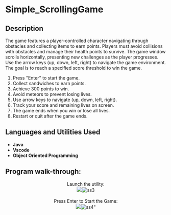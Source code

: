 # Simple_ScrollingGame


<h2>Description</h2>
The game features a player-controlled character navigating through obstacles and collecting items to earn points. Players must avoid collisions with obstacles and manage their health points to survive. The game window scrolls horizontally, presenting new challenges as the player progresses. Use the arrow keys (up, down, left, right) to navigate the game environment. The goal is to reach a specified score threshold to win the game. 
<br />
<ol>
        <li>Press "Enter" to start the game.</li>
        <li>Collect sandwiches to earn points.</li>
        <li>Achieve 300 points to win.</li>
        <li>Avoid meteors to prevent losing lives.</li>
        <li>Use arrow keys to navigate (up, down, left, right).</li>
        <li>Track your score and remaining lives on screen.</li>
        <li>The game ends when you win or lose all lives.</li>
        <li>Restart or quit after the game ends.</li>
    </ol>


<h2>Languages and Utilities Used</h2>

- <b>Java</b> 
- <b>Vscode</b>
- <b>Object Oriented Programming</b>


<h2>Program walk-through:</h2>

<p align="center">
Launch the utility: <br/>
<img src=<a href="https://ibb.co/1fP77j8"><img src="https://i.ibb.co/tMvQQF8/ss3.png" alt="ss3" border="0"></a>
<br />
<br />
Press Enter to Start the Game:  <br/>
<img src="<a href="https://ibb.co/HgTDKr8"><img src="https://i.ibb.co/Bs2VfgM/ss4.png" alt="ss4" border="0"></a>" 
